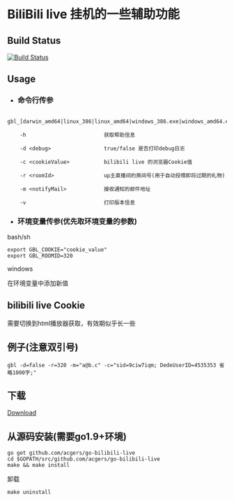 # BiliBili live 挂机的一些辅助功能

## Build Status
[![Build Status](https://travis-ci.org/acgers/go-bilibili-live.svg?branch=master)](https://travis-ci.org/acgers/go-bilibili-live)

## Usage

* ### 命令行传参

```
    gbl_[darwin_amd64|linux_386|linux_amd64|windows_386.exe|windows_amd64.exe]

    -h                         获取帮助信息

    -d <debug>                 true/false 是否打印debug日志

    -c <cookieValue>           bilibili live 的浏览器Cookie值

    -r <roomId>                up主直播间的房间号(用于自动投喂即将过期的礼物)

    -m <notifyMail>            接收通知的邮件地址

    -v                         打印版本信息
```

* ### 环境变量传参(优先取环境变量的参数)
bash/sh
```
export GBL_COOKIE="cookie_value"
export GBL_ROOMID=320
```

windows

在环境变量中添加新值

## bilibili live Cookie
需要切换到html播放器获取，有效期似乎长一些

## 例子(注意双引号)
```
gbl -d=false -r=320 -m="a@b.c" -c="sid=9ciw7iqm; DedeUserID=4535353 省略1000字;"
```

## 下载
[Download](https://github.com/acgers/go-bilibili-live/releases)

## 从源码安装(需要go1.9+环境)
```
go get github.com/acgers/go-bilibili-live
cd $GOPATH/src/github.com/acgers/go-bilibili-live
make && make install
```
卸载
```
make uninstall
```
